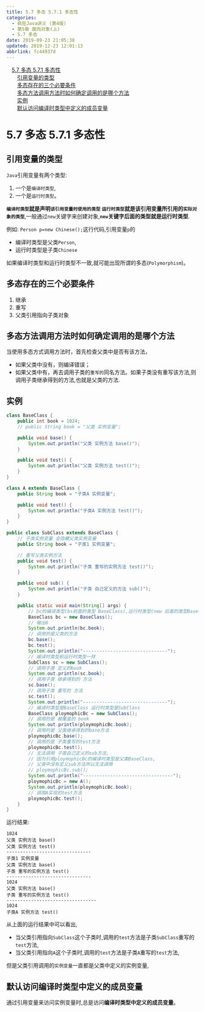 ```yaml
---
title: 5.7 多态 5.7.1 多态性
categories: 
  - 疯狂Java讲义 (第4版)
  - 第5章 面向对象(上)
  - 5.7 多态
date: 2019-09-23 21:05:38
updated: 2019-12-23 12:01:13
abbrlink: fc44937d
---
```

<div id='my_toc'><a href="/JavaReadingNotes/fc44937d/#5-7-多态-5-7-1-多态性" class="header_1">5.7 多态 5.7.1 多态性</a>&nbsp;<br><a href="/JavaReadingNotes/fc44937d/#引用变量的类型" class="header_2">引用变量的类型</a>&nbsp;<br><a href="/JavaReadingNotes/fc44937d/#多态存在的三个必要条件" class="header_2">多态存在的三个必要条件</a>&nbsp;<br><a href="/JavaReadingNotes/fc44937d/#多态方法调用方法时如何确定调用的是哪个方法" class="header_2">多态方法调用方法时如何确定调用的是哪个方法</a>&nbsp;<br><a href="/JavaReadingNotes/fc44937d/#实例" class="header_2">实例</a>&nbsp;<br><a href="/JavaReadingNotes/fc44937d/#默认访问编译时类型中定义的成员变量" class="header_2">默认访问编译时类型中定义的成员变量</a>&nbsp;<br></div>
<style>.header_1{margin-left: 1em;}.header_2{margin-left: 2em;}.header_3{margin-left: 3em;}.header_4{margin-left: 4em;}.header_5{margin-left: 5em;}.header_6{margin-left: 6em;}</style>
<!--more-->
<script>if (navigator.platform.search('arm')==-1){document.getElementById('my_toc').style.display = 'none';}var e,p = document.getElementsByTagName('p');while (p.length>0) {e = p[0];e.parentElement.removeChild(e);}</script>

<!--end-->
<!--SSTStart-->
# 5.7 多态 5.7.1 多态性 #
## 引用变量的类型 ##
`Java`引用变量有两个类型:
1. 一个是`编译时类型`,
2. 一个是`运行时类型`。

**`编译时类型`就是声明`该引用变量时使用的类型`**
**`运行时类型`就是该引用变量所引用的`实际对象的类型`**,一般通过`new`关键字来创建对象,**`new`关键字后面的类型就是运行时类型**.

例如: `Person p=new Chinese();`这行代码,引用变量`p`的
- 编译时类型是父类`Person`,
- 运行时类型是子类`Chinese`

如果编译时类型和运行时类型不一致,就可能出现所谓的多态(`Polymorphism`)。

## 多态存在的三个必要条件 ##
1. 继承
2. 重写
3. 父类引用指向子类对象

## 多态方法调用方法时如何确定调用的是哪个方法 ##
当使用多态方式调用方法时，首先检查父类中是否有该方法，
- 如果父类中没有，则编译错误；
- 如果父类中有，再去调用子类的`重写的`同名方法。如果子类没有重写该方法,则调用子类继承得到的方法,也就是父类的方法.

## 实例 ##
```java
class BaseClass {
    public int book = 1024;
    // public String book = "父类 实例变量";

    public void base() {
        System.out.println("父类 实例方法 base()");
    }

    public void test() {
        System.out.println("父类 实例方法 test()");
    }
}

class A extends BaseClass {
    public String book = "子类A 实例变量";

    public void test() {
        System.out.println("子类A 实例方法 test()");
    }
}

public class SubClass extends BaseClass {
    // 子类实例变量 会隐藏父类实例变量
    public String book = "子类1 实例变量";

    // 重写父类实例方法
    public void test() {
        System.out.println("子类 重写的实例方法 test()");
    }

    public void sub() {
        System.out.println("子类 自己定义的方法 sub()");
    }

    public static void main(String[] args) {
        // bc的编译类型(bs前面的类型 BaseClass),运行时类型(new 后面的类型BaseClass)
        BaseClass bc = new BaseClass();
        // 输出6
        System.out.println(bc.book);
        // 调用的是父类的方法
        bc.base();
        bc.test();
        System.out.println("-------------------------------");
        // 编译时类型和运行时类型一样
        SubClass sc = new SubClass();
        // 调用子类 定义的book
        System.out.println(sc.book);
        // 调用子类 继承得到的 方法
        sc.base();
        // 调用子类 重写的 方法
        sc.test();
        System.out.println("-------------------------------");
        // 编译时类型是BaseClass 运行时类型是SubClass
        BaseClass ploymophicBc = new SubClass();
        // 调用的是 被覆盖的 book
        System.out.println(ploymophicBc.book);
        // 调用的是 父类继承得到的base方法
        ploymophicBc.base();
        // 调用的是 子类重写的test方法
        ploymophicBc.test();
        // 无法调用 子类自己定义的sub方法,
        // 因为引用ploymophicBc的编译时类型是父类BaseClass,
        // 父类中没有定义sub方法所以无法调用
        // ploymophicBc.sub();
        System.out.println("---------------------------------");
        ploymophicBc = new A();
        System.out.println(ploymophicBc.book);
        // 调用A实现的test方法
        ploymophicBc.test();
    }
}
```
运行结果:
```
1024
父类 实例方法 base()
父类 实例方法 test()
-------------------------------
子类1 实例变量
父类 实例方法 base()
子类 重写的实例方法 test()
-------------------------------
1024
父类 实例方法 base()
子类 重写的实例方法 test()
---------------------------------
1024
子类A 实例方法 test()
```
从上面的运行结果中可以看出,
- 当父类引用指向`SubClass`这个子类时,调用的`test`方法是子类`SubClass`重写的`test`方法,
- 当父类引用指向`A`这个子类时,调用的`test`方法是子类`A`重写的`test`方法,

但是父类引用调用的`实例变量`一直都是父类中定义的实例变量,

## 默认访问编译时类型中定义的成员变量 ##
通过引用变量来访问实例变量时,总是访问**编译时类型中定义的成员变量**。
<!--SSTStop-->

